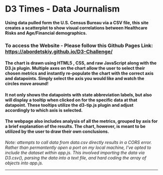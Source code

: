 # D3 Times - Data Journalism

#### Using data pulled form the U.S. Census Bureau via a CSV file, this site creates a scatterplot to show visual correlations between Healthcare Risks and Age/Financial demographics.

### To access the Website - Please follow this Github Pages Link: https://abordetskiy.github.io/D3-Challenge/

#### The chart is drawn using HTML5 , CSS, and raw JavaScript along with the D3.js plugin. Multiple axes on the chart allow the user to select their chosen metrics and instantly re-populate the chart with the correct axis and datapoints. Simply select the axis you would like and watch the circles move around! 

#### It not only shows the datapoints with state abbreviation labels, but also will display a tooltip when clicked on for the specific data at that datapoint. These tooltips utilize the d3-tip.js plugin and adjust accordingly to which axis is selected.

#### The webpage also includes analysis of all the metrics, grouped by axis for a brief explanation of the results. The chart, however, is meant to be utilized by the user to draw their own conclusions.

*Note: attempts to call data from data.csv directly results in a CORS error. Rather than permantently open a port on my local machine, I've opted to include the dataset within app.js. This involved importing the data via D3.csv(), parsing the data into a text file, and hard coding the array of objects into app.js.*

-----